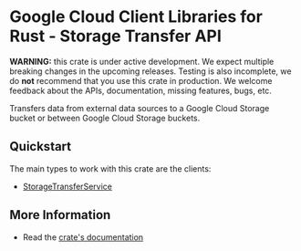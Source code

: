 # Google Cloud Client Libraries for Rust - Storage Transfer API

<!-- Code generated by sidekick. DO NOT EDIT. -->

**WARNING:** this crate is under active development. We expect multiple breaking
changes in the upcoming releases. Testing is also incomplete, we do **not**
recommend that you use this crate in production. We welcome feedback about the
APIs, documentation, missing features, bugs, etc.

Transfers data from external data sources to a Google Cloud Storage bucket
or between Google Cloud Storage buckets.

## Quickstart

The main types to work with this crate are the clients:

- [StorageTransferService]

## More Information

- Read the [crate's documentation](https://docs.rs/google-cloud-storagetransfer-v1/latest/google-cloud-storagetransfer-v1)

[StorageTransferService]: https://docs.rs/google-cloud-storagetransfer-v1/latest/google_cloud_storagetransfer_v1/client/struct.StorageTransferService.html
